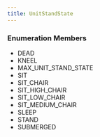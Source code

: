 ```yaml
---
title: UnitStandState
---
```






### Enumeration Members
- DEAD
- KNEEL
- MAX\_UNIT\_STAND\_STATE
- SIT
- SIT\_CHAIR
- SIT\_HIGH\_CHAIR
- SIT\_LOW\_CHAIR
- SIT\_MEDIUM\_CHAIR
- SLEEP
- STAND
- SUBMERGED
